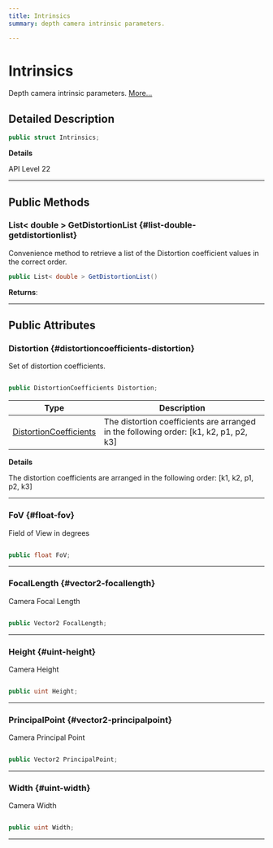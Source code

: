 ```yaml
---
title: Intrinsics
summary: depth camera intrinsic parameters. 

---
```


# Intrinsics




Depth camera intrinsic parameters.   [More...](#detailed-description)  




## Detailed Description

```csharp
public struct Intrinsics; 
```


**Details**

API Level 22





-----------



## Public Methods

### List&lt; double &gt; GetDistortionList {#list-double-getdistortionlist}

Convenience method to retrieve a list of the Distortion coefficient values in the correct order. 

```csharp
public List< double > GetDistortionList()
```






**Returns**: 



-----------

## Public Attributes

### Distortion {#distortioncoefficients-distortion}

Set of distortion coefficients. 

```csharp

public DistortionCoefficients Distortion;

```

| Type | Description  | 
|--|--|
| [DistortionCoefficients](/versioned_docs/version-14-Jun-2023/unity-api/api/UnityEngine.XR.MagicLeap/MLDepthCamera/UnityEngine.XR.MagicLeap.MLDepthCamera.DistortionCoefficients.md) | The distortion coefficients are arranged in the following order: [k1, k2, p1, p2, k3]  |

**Details**

The distortion coefficients are arranged in the following order: [k1, k2, p1, p2, k3]





-----------

### FoV {#float-fov}

Field of View in degrees 

```csharp

public float FoV;

```






-----------

### FocalLength {#vector2-focallength}

Camera Focal Length 

```csharp

public Vector2 FocalLength;

```






-----------

### Height {#uint-height}

Camera Height 

```csharp

public uint Height;

```






-----------

### PrincipalPoint {#vector2-principalpoint}

Camera Principal Point 

```csharp

public Vector2 PrincipalPoint;

```






-----------

### Width {#uint-width}

Camera Width 

```csharp

public uint Width;

```






-----------

